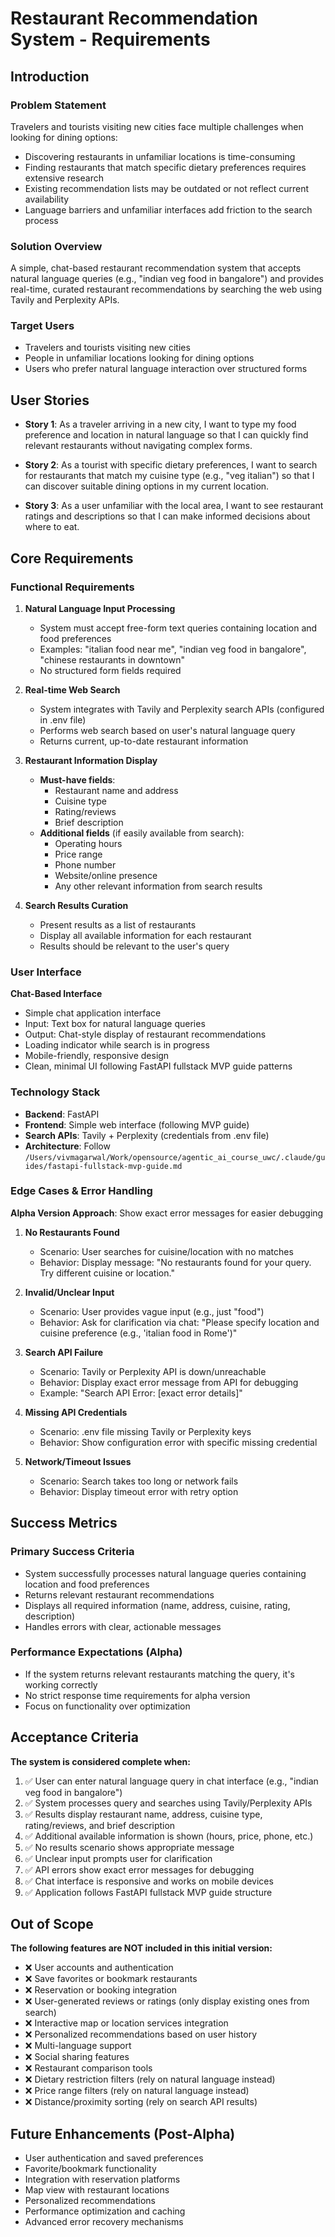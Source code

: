 # Restaurant Recommendation System - Requirements

## Introduction

### Problem Statement
Travelers and tourists visiting new cities face multiple challenges when looking for dining options:
- Discovering restaurants in unfamiliar locations is time-consuming
- Finding restaurants that match specific dietary preferences requires extensive research
- Existing recommendation lists may be outdated or not reflect current availability
- Language barriers and unfamiliar interfaces add friction to the search process

### Solution Overview
A simple, chat-based restaurant recommendation system that accepts natural language queries (e.g., "indian veg food in bangalore") and provides real-time, curated restaurant recommendations by searching the web using Tavily and Perplexity APIs.

### Target Users
- Travelers and tourists visiting new cities
- People in unfamiliar locations looking for dining options
- Users who prefer natural language interaction over structured forms

## User Stories

- **Story 1**: As a traveler arriving in a new city, I want to type my food preference and location in natural language so that I can quickly find relevant restaurants without navigating complex forms.

- **Story 2**: As a tourist with specific dietary preferences, I want to search for restaurants that match my cuisine type (e.g., "veg italian") so that I can discover suitable dining options in my current location.

- **Story 3**: As a user unfamiliar with the local area, I want to see restaurant ratings and descriptions so that I can make informed decisions about where to eat.

## Core Requirements

### Functional Requirements

1. **Natural Language Input Processing**
   - System must accept free-form text queries containing location and food preferences
   - Examples: "italian food near me", "indian veg food in bangalore", "chinese restaurants in downtown"
   - No structured form fields required

2. **Real-time Web Search**
   - System integrates with Tavily and Perplexity search APIs (configured in .env file)
   - Performs web search based on user's natural language query
   - Returns current, up-to-date restaurant information

3. **Restaurant Information Display**
   - **Must-have fields**:
     - Restaurant name and address
     - Cuisine type
     - Rating/reviews
     - Brief description
   - **Additional fields** (if easily available from search):
     - Operating hours
     - Price range
     - Phone number
     - Website/online presence
     - Any other relevant information from search results

4. **Search Results Curation**
   - Present results as a list of restaurants
   - Display all available information for each restaurant
   - Results should be relevant to the user's query

### User Interface

**Chat-Based Interface**
- Simple chat application interface
- Input: Text box for natural language queries
- Output: Chat-style display of restaurant recommendations
- Loading indicator while search is in progress
- Mobile-friendly, responsive design
- Clean, minimal UI following FastAPI fullstack MVP guide patterns

### Technology Stack
- **Backend**: FastAPI
- **Frontend**: Simple web interface (following MVP guide)
- **Search APIs**: Tavily + Perplexity (credentials from .env file)
- **Architecture**: Follow `/Users/vivmagarwal/Work/opensource/agentic_ai_course_uwc/.claude/guides/fastapi-fullstack-mvp-guide.md`

### Edge Cases & Error Handling

**Alpha Version Approach**: Show exact error messages for easier debugging

1. **No Restaurants Found**
   - Scenario: User searches for cuisine/location with no matches
   - Behavior: Display message: "No restaurants found for your query. Try different cuisine or location."

2. **Invalid/Unclear Input**
   - Scenario: User provides vague input (e.g., just "food")
   - Behavior: Ask for clarification via chat: "Please specify location and cuisine preference (e.g., 'italian food in Rome')"

3. **Search API Failure**
   - Scenario: Tavily or Perplexity API is down/unreachable
   - Behavior: Display exact error message from API for debugging
   - Example: "Search API Error: [exact error details]"

4. **Missing API Credentials**
   - Scenario: .env file missing Tavily or Perplexity keys
   - Behavior: Show configuration error with specific missing credential

5. **Network/Timeout Issues**
   - Scenario: Search takes too long or network fails
   - Behavior: Display timeout error with retry option

## Success Metrics

### Primary Success Criteria
- System successfully processes natural language queries containing location and food preferences
- Returns relevant restaurant recommendations
- Displays all required information (name, address, cuisine, rating, description)
- Handles errors with clear, actionable messages

### Performance Expectations (Alpha)
- If the system returns relevant restaurants matching the query, it's working correctly
- No strict response time requirements for alpha version
- Focus on functionality over optimization

## Acceptance Criteria

**The system is considered complete when:**

1. ✅ User can enter natural language query in chat interface (e.g., "indian veg food in bangalore")
2. ✅ System processes query and searches using Tavily/Perplexity APIs
3. ✅ Results display restaurant name, address, cuisine type, rating/reviews, and brief description
4. ✅ Additional available information is shown (hours, price, phone, etc.)
5. ✅ No results scenario shows appropriate message
6. ✅ Unclear input prompts user for clarification
7. ✅ API errors show exact error messages for debugging
8. ✅ Chat interface is responsive and works on mobile devices
9. ✅ Application follows FastAPI fullstack MVP guide structure

## Out of Scope

**The following features are NOT included in this initial version:**

- ❌ User accounts and authentication
- ❌ Save favorites or bookmark restaurants
- ❌ Reservation or booking integration
- ❌ User-generated reviews or ratings (only display existing ones from search)
- ❌ Interactive map or location services integration
- ❌ Personalized recommendations based on user history
- ❌ Multi-language support
- ❌ Social sharing features
- ❌ Restaurant comparison tools
- ❌ Dietary restriction filters (rely on natural language instead)
- ❌ Price range filters (rely on natural language instead)
- ❌ Distance/proximity sorting (rely on search API results)

## Future Enhancements (Post-Alpha)

- User authentication and saved preferences
- Favorite/bookmark functionality
- Integration with reservation platforms
- Map view with restaurant locations
- Personalized recommendations
- Performance optimization and caching
- Advanced error recovery mechanisms
